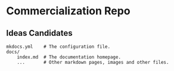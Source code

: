 # Commercialization Repo

## Ideas Candidates

    mkdocs.yml    # The configuration file.
    docs/
        index.md  # The documentation homepage.
        ...       # Other markdown pages, images and other files.
